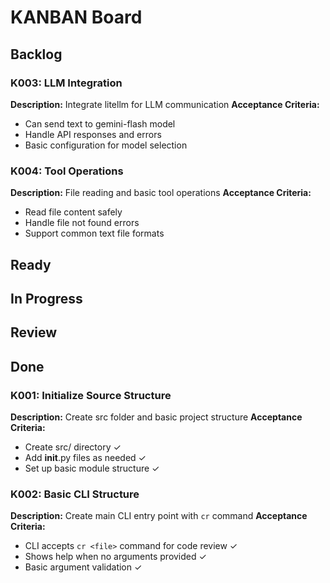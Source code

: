 # KANBAN Board

## Backlog

### K003: LLM Integration
**Description:** Integrate litellm for LLM communication
**Acceptance Criteria:**
- Can send text to gemini-flash model
- Handle API responses and errors
- Basic configuration for model selection

### K004: Tool Operations
**Description:** File reading and basic tool operations
**Acceptance Criteria:**
- Read file content safely
- Handle file not found errors
- Support common text file formats

## Ready

## In Progress

## Review

## Done

### K001: Initialize Source Structure
**Description:** Create src folder and basic project structure
**Acceptance Criteria:**
- Create src/ directory ✓
- Add __init__.py files as needed ✓
- Set up basic module structure ✓

### K002: Basic CLI Structure
**Description:** Create main CLI entry point with `cr` command
**Acceptance Criteria:**
- CLI accepts `cr <file>` command for code review ✓
- Shows help when no arguments provided ✓
- Basic argument validation ✓
